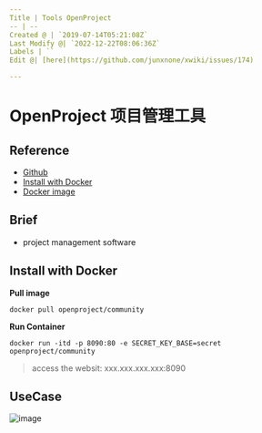 ```yaml
---
Title | Tools OpenProject
-- | --
Created @ | `2019-07-14T05:21:08Z`
Last Modify @| `2022-12-22T08:06:36Z`
Labels | ``
Edit @| [here](https://github.com/junxnone/xwiki/issues/174)

---
```

# OpenProject 项目管理工具

## Reference
- [Github](https://github.com/opf/openproject)
- [Install with Docker](https://www.openproject.org/docker/)
- [Docker image](https://hub.docker.com/r/openproject/community/)

## Brief
- project management software

## Install with Docker

**Pull image**
```
docker pull openproject/community
```
**Run Container**
```
docker run -itd -p 8090:80 -e SECRET_KEY_BASE=secret openproject/community
```
> access the websit: xxx.xxx.xxx.xxx:8090

## UseCase

![image](https://user-images.githubusercontent.com/2216970/61180525-3f38f980-a64a-11e9-8b0d-9d7ea7f12f2b.png)

